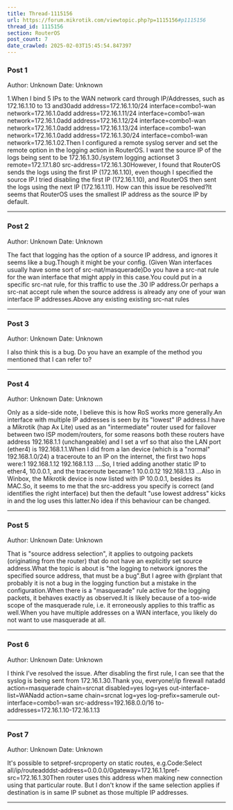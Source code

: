 ```yaml
---
title: Thread-1115156
url: https://forum.mikrotik.com/viewtopic.php?p=1115156#p1115156
thread_id: 1115156
section: RouterOS
post_count: 7
date_crawled: 2025-02-03T15:45:54.847397
---
```


### Post 1
Author: Unknown
Date: Unknown

1.When I bind 5 IPs to the WAN network card through IP/Addresses, such as 172.16.1.10 to 13 and30add address=172.16.1.10/24 interface=combo1-wan network=172.16.1.0add address=172.16.1.11/24 interface=combo1-wan network=172.16.1.0add address=172.16.1.12/24 interface=combo1-wan network=172.16.1.0add address=172.16.1.13/24 interface=combo1-wan network=172.16.1.0add address=172.16.1.30/24 interface=combo1-wan network=172.16.1.02.Then I configured a remote syslog server and set the remote option in the logging action in RouterOS. I want the source IP of the logs being sent to be 172.16.1.30./system logging actionset 3 remote=172.17.1.80 src-address=172.16.1.30However, I found that RouterOS sends the logs using the first IP (172.16.1.10), even though I specified the source IP.I tried disabling the first IP (172.16.1.10), and RouterOS then sent the logs using the next IP (172.16.1.11). How can this issue be resolved?It seems that RouterOS uses the smallest IP address as the source IP by default.

---
### Post 2
Author: Unknown
Date: Unknown

The fact that logging has the option of a source IP address, and ignores it seems like a bug.Though it might be your config. (Given Wan interfaces usually have some sort of src-nat/masquerade)Do you have a src-nat rule for the wan interface that might apply in this case.You could put in a specific src-nat rule, for this traffic to use the .30 IP address.Or perhaps a src-nat accept rule when the source address is already any one of your wan interface IP addresses.Above any existing existing src-nat rules

---
### Post 3
Author: Unknown
Date: Unknown

I also think this is a bug. Do you have an example of the method you mentioned that I can refer to?

---
### Post 4
Author: Unknown
Date: Unknown

Only as a side-side note, I believe this is how RoS works more generally.An interface with multiple IP addresses is seen by its "lowest" IP address.I have a Mikrotik (hap Ax Lite) used as an "intermediate" router used for failover between two ISP modem/routers, for some reasons both these routers have address 192.168.1.1 (unchangeable) and I set a vrf so that also the LAN port (ether4) is 192.168.1.1.When I did from a lan device (which is a "normal" 192.168.1.0/24) a traceroute to an IP on the internet, the first two hops were:1 192.168.1.12 192.168.1.13 ....So, I tried adding another static IP to ether4, 10.0.0.1, and the traceroute became:1 10.0.0.12 192.168.1.13 ...Also in Winbox, the Mikrotik device is now listed with IP 10.0.0.1, besides its MAC.So, it seems to me that the src-address you specify is correct (and identifies the right interface) but then the default "use lowest address" kicks in and the log uses this latter.No idea if this behaviour can be changed.

---
### Post 5
Author: Unknown
Date: Unknown

That is "source address selection", it applies to outgoing packets (originating from the router) that do not have an explicitly set source address.What the topic is about is "the logging to network ignores the specified source address, that must be a bug".But I agree with @rplant that probably it is not a bug in the logging function but a mistake in the configuration.When there is a "masquerade" rule active for the logging packets, it behaves exactly as observed.It is likely because of a too-wide scope of the masquerade rule, i.e. it erroneously applies to this traffic as well.When you have multiple addresses on a WAN interface, you likely do not want to use masquerade at all.

---
### Post 6
Author: Unknown
Date: Unknown

I think I’ve resolved the issue. After disabling the first rule, I can see that the syslog is being sent from 172.16.1.30.Thank you, everyone!/ip firewall natadd action=masquerade chain=srcnat disabled=yes log=yes out-interface-list=WANadd action=same chain=srcnat log=yes log-prefix=samerule out-interface=combo1-wan src-address=192.168.0.0/16 to-addresses=172.16.1.10-172.16.1.13

---
### Post 7
Author: Unknown
Date: Unknown

It's possible to setpref-srcproperty on static routes, e.g.Code:Select all/ip/routeadddst-address=0.0.0.0/0gateway=172.16.1.1pref-src=172.16.1.30Then router uses this address when making new connection using that particular route. But I don't know if the same selection applies if destination is in same IP subnet as those multiple IP addresses.

---
